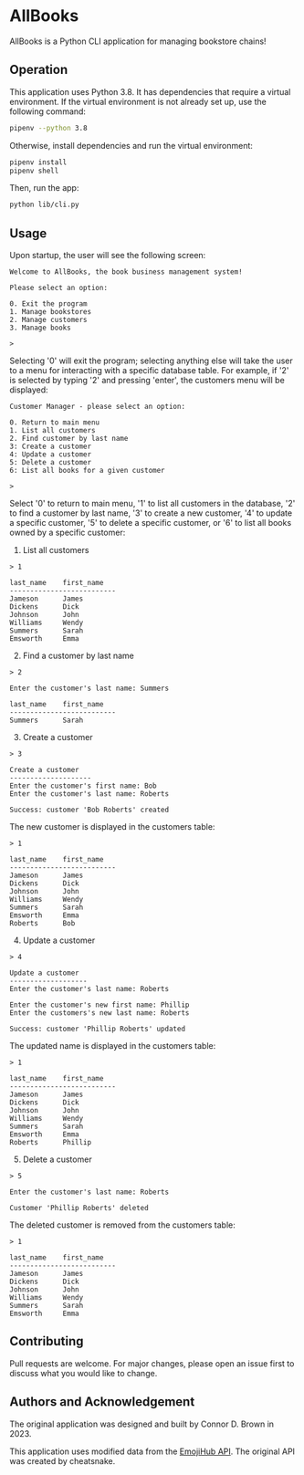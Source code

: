 # AllBooks

AllBooks is a Python CLI application for managing bookstore chains!

## Operation

This application uses Python 3.8. It has dependencies that require a virtual environment. If the virtual environment is not already set up, use the following command:
```bash
pipenv --python 3.8
```
Otherwise, install dependencies and run the virtual environment:
```bash
pipenv install
pipenv shell
```
Then, run the app:
```bash
python lib/cli.py
```

## Usage

Upon startup, the user will see the following screen:

```plaintext
Welcome to AllBooks, the book business management system!

Please select an option:

0. Exit the program
1. Manage bookstores
2. Manage customers
3. Manage books

> 
```

Selecting '0' will exit the program; selecting anything else will take the user to a menu for interacting with a specific database table. For example, if '2' is selected by typing '2' and pressing 'enter', the customers menu will be displayed:

```plaintext
Customer Manager - please select an option:

0. Return to main menu
1. List all customers
2. Find customer by last name
3: Create a customer
4: Update a customer
5: Delete a customer
6: List all books for a given customer

> 
```
Select '0' to return to main menu, '1' to list all customers in the database, '2' to find a customer by last name, '3' to create a new customer, '4' to update a specific customer, '5' to delete a specific customer, or '6' to list all books owned by a specific customer:

1. List all customers
```plaintext
> 1

last_name    first_name  
--------------------------
Jameson      James       
Dickens      Dick        
Johnson      John        
Williams     Wendy       
Summers      Sarah       
Emsworth     Emma 
```

2. Find a customer by last name
```plaintext
> 2

Enter the customer's last name: Summers

last_name    first_name  
--------------------------
Summers      Sarah  
```

3. Create a customer
```plaintext
> 3

Create a customer
--------------------
Enter the customer's first name: Bob
Enter the customer's last name: Roberts

Success: customer 'Bob Roberts' created
```
The new customer is displayed in the customers table:
```plaintext
> 1

last_name    first_name  
--------------------------
Jameson      James       
Dickens      Dick        
Johnson      John        
Williams     Wendy       
Summers      Sarah       
Emsworth     Emma        
Roberts      Bob  
```

4. Update a customer
```plaintext
> 4

Update a customer
-------------------
Enter the customer's last name: Roberts

Enter the customer's new first name: Phillip
Enter the customers's new last name: Roberts

Success: customer 'Phillip Roberts' updated
```
The updated name is displayed in the customers table:
```plaintext
> 1

last_name    first_name  
--------------------------
Jameson      James       
Dickens      Dick        
Johnson      John        
Williams     Wendy       
Summers      Sarah       
Emsworth     Emma        
Roberts      Phillip  
```

5. Delete a customer
```plaintext
> 5

Enter the customer's last name: Roberts

Customer 'Phillip Roberts' deleted
```
The deleted customer is removed from the customers table:
```plaintext
> 1

last_name    first_name  
--------------------------
Jameson      James       
Dickens      Dick        
Johnson      John        
Williams     Wendy       
Summers      Sarah       
Emsworth     Emma   
```

## Contributing

Pull requests are welcome. For major changes, please open an issue first
to discuss what you would like to change.

## Authors and Acknowledgement

The original application was designed and built by Connor D. Brown in 2023.

This application uses modified data from the [EmojiHub API](https://github.com/cheatsnake/emojihub). The original API was created by cheatsnake.  